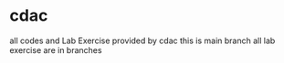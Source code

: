 # cdac
all codes and Lab Exercise provided by cdac
this is main branch all lab exercise are in branches 
